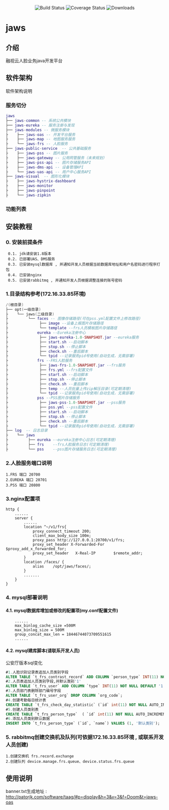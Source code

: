 <p align="center">
 <img src="https://img.shields.io/badge/VUE-2.5.21-green.svg" alt="Build Status">
  <img src="https://img.shields.io/badge/Spring%20Cloud-Greenwich.SR1-orange.svg" alt="Coverage Status">
  <img src="https://img.shields.io/badge/spring%20Boot-2.1.3.RELEASE-brightgreen.svg" alt="Downloads">
</p>  

# jaws

## 介绍
融视云人脸业务java开发平台

## 软件架构
软件架构说明

### 服务切分

``` lua
jaws
├── jaws-common -- 系统公共模块 
├── jaws-eureka -- 服务注册与发现
├── jaws-modules -- 微服务模块
├    ├── jaws-oas -- 开发平台服务
├    ├── jaws-map -- 地图服务服务
├    └── jaws-frs -- 人脸服务
├── jaws-public-service  -- 公共基础服务 
├    ├── jaws-pss -- 图片服务
├    ├── jaws-gateway -- 公用网管服务（未来规划）
├    ├── jaws-pss-api -- 图片存储服务API
├    ├── jaws-dms-api -- 设备管理API
├    └── jaws-uas-api -- 用户中心服务API
├── jaws-visual  -- 图形化模块 
├    ├── jaws-hystrix-dashboard
├    ├── jaws-monitor
├    ├── jaws-pinpoint
├    └── jaws-zipkin
```
### 功能列表


## 安装教程

### 0. 安装前提条件
     0.1. jdk请安装1.8版本
     0.2. 已部署UAS、DMS服务
     0.3. 已安装mysql数据库 , 并通知开发人员根据当前数据库地址和用户名密码进行程序打包
     0.4. 已安装nginx
     0.5. 已安装rabbitmq , 并通知开发人员根据调整连接的账号密码

### 1.目录结构参考(172.16.33.85环境)
``` lua
/(根目录)
├── opt(一级目录)
├    └── jaws(二级目录)
├         └── faces -- 图像存储路径(可在pss.yml配置文件上修改路径)
├              ├── image --设备上报图片存储路径
├              └── template --frs人员模板图片存储路径
├             eureka --Eureka注册中心
├              ├── jaws-eureka-1.0-SNAPSHOT.jar --eureka服务
├              ├── start.sh --启动脚本
├              ├── stop.sh --停止脚本
├              ├── check.sh --重启脚本
├              └── tpid --记录服务pid号使用(自动生成，无需部署)
├             frs --FRS人脸服务
├              ├── jaws-frs-1.0-SNAPSHOT.jar --frs服务
├              ├── frs.yml --frs配置文件
├              ├── start.sh --启动脚本
├              ├── stop.sh --停止脚本
├              ├── check.sh --重启脚本
├              ├── temp --人员批量上传zip解压目录(可定期清理)
├              └── tpid --记录服务pid号使用(自动生成，无需部署)
├             pss --PSS图片存储服务
├              ├── jaws-pss-1.0-SNAPSHOT.jar --pss服务
├              ├── pss.yml --pss配置文件
├              ├── start.sh --启动脚本
├              ├── stop.sh --停止脚本
├              ├── check.sh --重启脚本
├              └── tpid --记录服务pid号使用(自动生成，无需部署)
├── log  -- 日志目录 
├    └── jaws
├         ├── eureka --eureka注册中心日志(可定期清理)
├         ├── frs    --frs人脸服务日志(可定期清理)
├         └── pss    --pss图片存储服务日志(可定期清理)
```
### 2.人脸服务端口说明
    1.FRS 端口 20700
    2.EUREKA 端口 20701
    3.PSS 端口 20800

### 3.nginx配置项
```log
http {
    ......
    server {
        ......
        location ^~/v1/frs{
            proxy_connect_timeout 200;
            client_max_body_size 100m;
            proxy_pass http://127.0.0.1:20700/v1/frs;
            proxy_set_header X-Forwarded-For $proxy_add_x_forwarded_for;
            proxy_set_header   X-Real-IP        $remote_addr;
        }
        location /faces/ {
            alias    /opt/jaws/faces/;
        }
        .......
    }
}
```
### 4. mysql部署说明
#### 4.1. mysql数据库增加或修改的配置项(my.conf配置文件)
```log
    ......
    max_binlog_cache_size =500M
    max_binlog_size = 500M
    group_concat_max_len = 18446744073709551615
    ......
```
#### 4.2. mysql建库脚本(请联系开发人员)



公安厅版本sql变化

```sql
#1.人脸识别记录表追加人员类别字段
ALTER TABLE `t_frs_contrast_record` ADD COLUMN `person_type` INT(11) NOT NULL COMMENT '人员类别' AFTER `face_template`;
#2.人员表追加人员类别字段,并默认类别'1'
ALTER TABLE `t_frs_user` ADD COLUMN `type` INT(11) NOT NULL DEFAULT '1' COMMENT '人员类别(依据人员类别表)' AFTER `name`;
#3.人员部门表删除部门编号字段
ALTER TABLE `t_frs_user_org` DROP COLUMN `org_code`;
#4.创建考勤每日统计表
CREATE TABLE `t_frs_check_day_statistic` (`id` int(11) NOT NULL AUTO_INCREMENT COMMENT '主键',`person_id` int(11) NOT NULL COMMENT '人员ID', `check_date` date NOT NULL COMMENT '考勤日期(yyyy-mm-dd)', `first_record_id` int(11) DEFAULT NULL COMMENT '初次考勤记录ID', `last_record_id` int(11) DEFAULT NULL COMMENT '末次考勤记录ID', `first_record_time` datetime(0) DEFAULT NULL COMMENT '初次考勤记录时间', `last_record_time` datetime(0) DEFAULT NULL COMMENT '末次考勤记录时间',  PRIMARY KEY (`id`) USING BTREE) ENGINE = InnoDB CHARACTER SET = utf8 COLLATE = utf8_general_ci COMMENT = '考勤每日统计表' ROW_FORMAT = Compact;
#5.创建人员类别表
CREATE TABLE `t_frs_person_type`  ( `id` int(11) NOT NULL AUTO_INCREMENT COMMENT '主键', `name` varchar(10) CHARACTER SET utf8 COLLATE utf8_general_ci NOT NULL COMMENT '类型名称', PRIMARY KEY (`id`) USING BTREE) ENGINE = InnoDB CHARACTER SET = utf8 COLLATE = utf8_general_ci COMMENT = '人员类别表' ROW_FORMAT = Compact;
#6.添加人员类别默认数据
INSERT INTO `t_frs_person_type` (`id`, `name`) VALUES (1, '默认类别');

```



### 5. rabbitmq创建交换机及队列(可依据172.16.33.85环境 , 或联系开发人员创建)
    1.创建交换机 frs.record.exchange
    2.创建队列 device.manage.frs.queue、device.status.frs.queue

## 使用说明

banner.txt生成地址 : http://patorjk.com/software/taag/#p=display&h=3&v=3&f=Doom&t=jaws-oas
